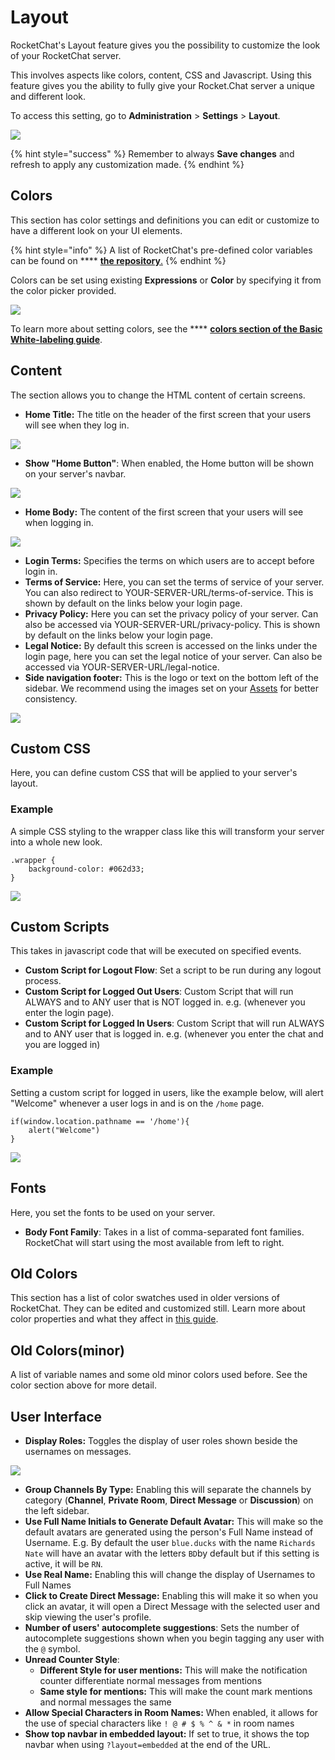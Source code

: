 # Layout

RocketChat's Layout feature gives you the possibility to customize the look of your RocketChat server.

This involves aspects like colors, content, CSS and Javascript. Using this feature gives you the ability to fully give your Rocket.Chat server a unique and different look.

To access this setting, go to **Administration** > **Settings** > **Layout**.

![](<../../../.gitbook/assets/image (637).png>)

{% hint style="success" %}
Remember to always **Save changes** and refresh to apply any customization made.
{% endhint %}

## Colors

This section has color settings and definitions you can edit or customize to have a different look on your UI elements.

{% hint style="info" %}
A list of RocketChat's pre-defined color variables can be found on \*\*\*\* [**the repository**.](https://github.com/RocketChat/Rocket.Chat/blob/b092bef8139f9db692872073ce9788c19b364780/app/theme/client/imports/general/variables.css)
{% endhint %}

Colors can be set using existing **Expressions** or **Color** by specifying it from the color picker provided.

![](<../../../.gitbook/assets/image (637) (1) (1) (1) (1).png>)

To learn more about setting colors, see the \*\*\*\* [**colors section of the Basic White-labeling guide**](../basic-white-labeling.md#colors).

## Content

The section allows you to change the HTML content of certain screens.

* **Home Title:** The title on the header of the first screen that your users will see when they log in.

![](<../../../.gitbook/assets/image (661) (1) (1) (1) (1) (1).png>)

* **Show "Home Button"**: When enabled, the Home button will be shown on your server's navbar.

![](<../../../.gitbook/assets/image (650) (1) (1) (1) (1) (1).png>)

* **Home Body:** The content of the first screen that your users will see when logging in.

![](<../../../.gitbook/assets/image (631).png>)

* **Login Terms:** Specifies the terms on which users are to accept before login in.
* **Terms of Service:** Here, you can set the terms of service of your server. You can also redirect to YOUR-SERVER-URL/terms-of-service. This is shown by default on the links below your login page.
* **Privacy Policy:** Here you can set the privacy policy of your server. Can also be accessed via YOUR-SERVER-URL/privacy-policy. This is shown by default on the links below your login page.
* **Legal Notice:** By default this screen is accessed on the links under the login page, here you can set the legal notice of your server. Can also be accessed via YOUR-SERVER-URL/legal-notice.
* **Side navigation footer:** This is the logo or text on the bottom left of the sidebar. We recommend using the images set on your [Assets](../basic-white-labeling.md#assets) for better consistency.

![](<../../../.gitbook/assets/image (670) (1) (1) (1) (1) (1) (1) (1) (1).png>)

## Custom CSS

Here, you can define custom CSS that will be applied to your server's layout.

### Example

A simple CSS styling to the wrapper class like this will transform your server into a whole new look.

```
.wrapper {
	background-color: #062d33;
}
```

![](<../../../.gitbook/assets/image (634) (1) (1) (1).png>)

## Custom Scripts

This takes in javascript code that will be executed on specified events.

* **Custom Script for Logout Flow**: Set a script to be run during any logout process.
* **Custom Script for Logged Out Users**: Custom Script that will run ALWAYS and to ANY user that is NOT logged in. e.g. (whenever you enter the login page).
* **Custom Script for Logged In Users**: Custom Script that will run ALWAYS and to ANY user that is logged in. e.g. (whenever you enter the chat and you are logged in)

### Example

Setting a custom script for logged in users, like the example below, will alert "Welcome" whenever a user logs in and is on the `/home` page.

```
if(window.location.pathname == '/home'){
    alert("Welcome")
}
```

![](<../../../.gitbook/assets/image (645) (1) (1) (1).png>)

## Fonts

Here, you set the fonts to be used on your server.

* **Body Font Family**: Takes in a list of comma-separated font families. RocketChat will start using the most available from left to right.

## Old Colors

This section has a list of color swatches used in older versions of RocketChat. They can be edited and customized still. Learn more about color properties and what they affect in [this guide](../basic-white-labeling.md#colors).

## Old Colors(minor)

A list of variable names and some old minor colors used before. See the color section above for more detail.

## User Interface

* **Display Roles:** Toggles the display of user roles shown beside the usernames on messages.

![](<../../../.gitbook/assets/image (663) (1) (1) (1) (1) (1) (1) (1).png>)

* **Group Channels By Type:** Enabling this will separate the channels by category (**Channel**, **Private Room**, **Direct Message** or **Discussion**) on the left sidebar.
* **Use Full Name Initials to Generate Default Avatar:** This will make so the default avatars are generated using the person's Full Name instead of Username. E.g. By default the user `blue.ducks` with the name `Richards Nate` will have an avatar with the letters `BD`by default but if this setting is active, it will be `RN`.
* **Use Real Name:** Enabling this will change the display of Usernames to Full Names
* **Click to Create Direct Message:** Enabling this will make it so when you click an avatar, it will open a Direct Message with the selected user and skip viewing the user's profile.
* **Number of users' autocomplete suggestions**: Sets the number of autocomplete suggestions shown when you begin tagging any user with the `@` symbol.
* **Unread Counter Style**:
  * **Different Style for user mentions:** This will make the notification counter differentiate normal messages from mentions
  * **Same style for mentions:** This will make the count mark mentions and normal messages the same
* **Allow Special Characters in Room Names:** When enabled, it allows for the use of special characters like `! @ # $ % ^ & *` in room names
* **Show top navbar in embedded layout:** If set to true, it shows the top navbar when using `?layout=embedded` at the end of the URL.
